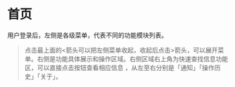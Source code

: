 # 首页
用户登录后，左侧是各级菜单，代表不同的功能模块列表。

>点击最上面的<箭头可以把左侧菜单收起，收起后点击>箭头，可以展开菜单。右侧是功能具体展示和操作区域。右侧区域右上角为快速查找信息功能区，可以直接点击按钮查看相应信息 ，从左至右分别是「通知」「操作历史」「关于」。
